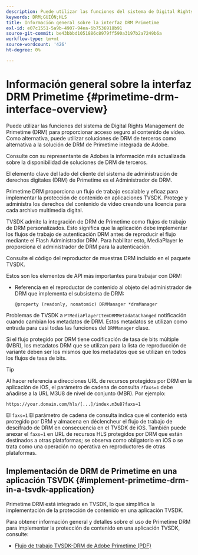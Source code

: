 ```yaml
---
description: Puede utilizar las funciones del sistema de Digital Rights Management de Primetime (DRM) para proporcionar acceso seguro al contenido de vídeo. Como alternativa, puede utilizar soluciones de DRM de terceros como alternativa a la solución de DRM de Primetime integrada de Adobe.
keywords: DRM;GUIÓN;HLS
title: Información general sobre la interfaz DRM Primetime
exl-id: e07c1551-5a9b-4907-94ea-6b7536918b91
source-git-commit: be43bbbd1051886c8979ff590a3197b2a7249b6a
workflow-type: tm+mt
source-wordcount: '426'
ht-degree: 0%

---
```


# Información general sobre la interfaz DRM Primetime {#primetime-drm-interface-overview}

Puede utilizar las funciones del sistema de Digital Rights Management de Primetime (DRM) para proporcionar acceso seguro al contenido de vídeo. Como alternativa, puede utilizar soluciones de DRM de terceros como alternativa a la solución de DRM de Primetime integrada de Adobe.

<!--<a id="section_4DD54E085AB345FE9BE00865E56B28DB"></a>-->

Consulte con su representante de Adobes la información más actualizada sobre la disponibilidad de soluciones de DRM de terceros.

El elemento clave del lado del cliente del sistema de administración de derechos digitales (DRM) de Primetime es el Administrador de DRM.

Primetime DRM proporciona un flujo de trabajo escalable y eficaz para implementar la protección de contenido en aplicaciones TVSDK. Protege y administra los derechos del contenido de vídeo creando una licencia para cada archivo multimedia digital.

TVSDK admite la integración de DRM de Primetime como flujos de trabajo de DRM personalizados. Esto significa que la aplicación debe implementar los flujos de trabajo de autenticación DRM antes de reproducir el flujo mediante el Flash Administrador DRM. Para habilitar esto, MediaPlayer le proporciona el administrador de DRM para la autenticación.

Consulte el código del reproductor de muestras DRM incluido en el paquete TVSDK.

Estos son los elementos de API más importantes para trabajar con DRM:

* Referencia en el reproductor de contenido al objeto del administrador de DRM que implementa el subsistema de DRM:

   ```
   @property (readonly, nonatomic) DRMManager *drmManager
   ```

<!--<a id="section_F986DB1EDD6F44CD8E57419CCA0921E8"></a>-->

Problemas de TVSDK a `PTMediaPlayerItemDRMMetadataChanged` notificación cuando cambian los metadatos de DRM. Estos metadatos se utilizan como entrada para casi todas las funciones del `DRMManager` clase.

<!--<a id="section_223DCF63BAB6438792A85352A79044CC"></a>-->

Si el flujo protegido por DRM tiene codificación de tasa de bits múltiple (MBR), los metadatos DRM que se utilizan para la lista de reproducción de variante deben ser los mismos que los metadatos que se utilizan en todos los flujos de tasa de bits.

>[!TIP]
>
>Al hacer referencia a direcciones URL de recursos protegidos por DRM en la aplicación de iOS, el parámetro de cadena de consulta `?faxs=1` debe añadirse a la URL M3U8 de nivel de conjunto (MBR). Por ejemplo:

```
https://your.domain.com/hls/[...]/index.m3u8?faxs=1
```

El `faxs=1` El parámetro de cadena de consulta indica que el contenido está protegido por DRM y almacena en déclencheur el flujo de trabajo de descifrado de DRM en consecuencia en el TVSDK de iOS. También puede anexar el `faxs=1` en URL de recursos HLS protegidos por DRM que están destinados a otras plataformas; se observa como obligatorio en iOS o se trata como una operación no operativa en reproductores de otras plataformas.

## Implementación de DRM de Primetime en una aplicación TSVDK {#implement-primetime-drm-in-a-tsvdk-application}

Primetime DRM está integrado en TVSDK, lo que simplifica la implementación de la protección de contenido en una aplicación TVSDK.

Para obtener información general y detalles sobre el uso de Primetime DRM para implementar la protección de contenido en una aplicación TVSDK, consulte:

* [Flujo de trabajo TVSDK-DRM de Adobe Primetime (PDF)](https://helpx.adobe.com/content/dam/help/en/primetime/drm/drm_tvsdk_drm_workflow.pdf)
